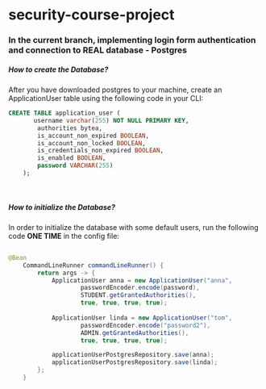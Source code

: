 # security-course-project

### In the current branch, implementing login form authentication and connection to REAL database - Postgres


##### How to create the Database?
After you have downloaded postgres to your machine, create an ApplicationUser table using the following code in your CLI:<br />

```sql  
CREATE TABLE application_user (
       username varchar(255) NOT NULL PRIMARY KEY,
        authorities bytea,
        is_account_non_expired BOOLEAN,
        is_account_non_locked BOOLEAN,
        is_credentials_non_expired BOOLEAN,
        is_enabled BOOLEAN,
        password VARCHAR(255)
    );
```
  <br />
  
 ##### How to initialize the Database?
In order to initialize the database with some default users, run the following code **ONE TIME** in the config file:
```java

@Bean
    CommandLineRunner commandLineRunner() {
        return args -> {
            ApplicationUser anna = new ApplicationUser("anna",
                    passwordEncoder.encode(password),
                    STUDENT.getGrantedAuthorities(),
                    true, true, true, true);
                    
            ApplicationUser linda = new ApplicationUser("tom",
                    passwordEncoder.encode("password2"),
                    ADMIN.getGrantedAuthorities(),
                    true, true, true, true);

            applicationUserPostgresRepository.save(anna);
            applicationUserPostgresRepository.save(linda);
        };
    }
```
